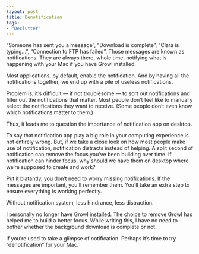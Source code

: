 ```yaml
---
layout: post
title: Denotification
tags:
- "Declutter"
---
```

“Someone has sent you a message”, “Download is complete”, “Clara is typing…”, “Connection to FTP has failed”. Those messages are known as notifications. They are always there, whole time, notifying what is happening with your Mac if you have Growl installed.

<!--more-->

Most applications, by default, enable the notification. And by having all the notifications together, we end up with a pile of useless notifications.

Problem is, it’s difficult — if not troublesome — to sort out notifications and filter out the notifications that matter. Most people don’t feel like to manually select the notifications they want to receive. (Some people don’t even know which notifications matter to them.)

Thus, it leads me to question the importance of notification app on desktop.

To say that notification app play a big role in your computing experience is not entirely wrong. But, if we take a close look on how most people make use of notification, notification distracts instead of helping. A split second of notification can  remove the focus you’ve been building over time. If notification can hinder focus, why should we have them on desktop where we’re supposed to create and work?

Put it blatantly, you don’t need to worry missing notifications. If the messages are important, you’ll remember them. You’ll take an extra step to ensure everything is working perfectly.

Without notification system, less hindrance, less distraction.

I personally no longer have Growl installed. The choice to remove Growl has helped me to build a better focus. While writing this, I have no need to bother whether the background download is complete or not.

If you’re used to take a glimpse of notification. Perhaps it’s time to try “denotification” for your Mac.
